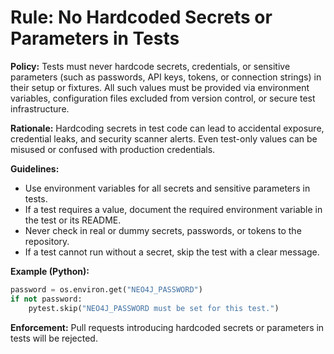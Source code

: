 # Rule: No Hardcoded Secrets or Parameters in Tests

**Policy:**
Tests must never hardcode secrets, credentials, or sensitive parameters (such as passwords, API keys, tokens, or connection strings) in their setup or fixtures.
All such values must be provided via environment variables, configuration files excluded from version control, or secure test infrastructure.

**Rationale:**
Hardcoding secrets in test code can lead to accidental exposure, credential leaks, and security scanner alerts. Even test-only values can be misused or confused with production credentials.

**Guidelines:**
- Use environment variables for all secrets and sensitive parameters in tests.
- If a test requires a value, document the required environment variable in the test or its README.
- Never check in real or dummy secrets, passwords, or tokens to the repository.
- If a test cannot run without a secret, skip the test with a clear message.

**Example (Python):**
```python
password = os.environ.get("NEO4J_PASSWORD")
if not password:
    pytest.skip("NEO4J_PASSWORD must be set for this test.")
```

**Enforcement:**
Pull requests introducing hardcoded secrets or parameters in tests will be rejected.
